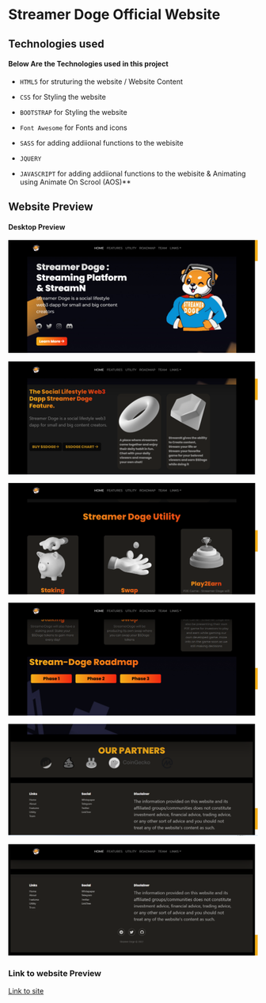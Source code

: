 # Streamer Doge Official Website

## Technologies used

#### Below Are the Technologies used in this project

* `HTML5` for struturing the website / Website Content

* `CSS` for Styling the website 

* `BOOTSTRAP` for Styling the website 

* `Font Awesome` for Fonts and icons 

* `SASS` for adding addiional functions to the webisite


* `JQUERY` 


* `JAVASCRIPT` for adding addiional functions to the webisite & Animating using Animate On Scrool (AOS)**

## Website Preview

#### Desktop Preview


![alt text](https://github.com/Arc9067/streamdoge/blob/main/Screenshots/1.png?raw=true)

![alt text](https://github.com/Arc9067/streamdoge/blob/main/Screenshots/2.png?raw=true)

![alt text](https://github.com/Arc9067/streamdoge/blob/main/Screenshots/3.png?raw=true)

![alt text](https://github.com/Arc9067/streamdoge/blob/main/Screenshots/4.png?raw=true)

![alt text](https://github.com/Arc9067/streamdoge/blob/main/Screenshots/5.PNG?raw=true)

![alt text](https://github.com/Arc9067/streamdoge/blob/main/Screenshots/6.PNG?raw=true)





### Link to website Preview

[Link to site](https://lively-flan-d2edbb.netlify.app)
